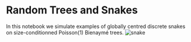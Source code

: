 # Random Trees and Snakes

In this notebook we simulate examples of globally centred discrete snakes on size-conditionned Poisson(1) Bienaymé trees. 
![snake](https://github.com/rivkamitchell/Random-Trees-and-Snakes/assets/40970336/d35ba1cb-22db-4207-954a-62029693b757|width=10)
